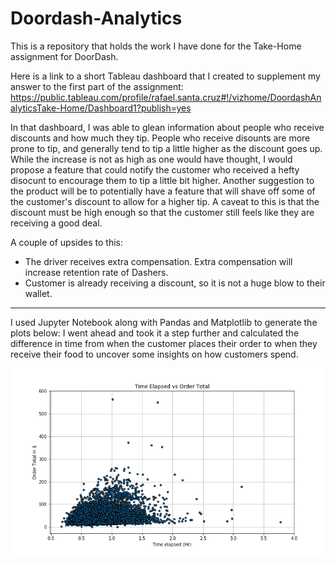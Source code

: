 # Doordash-Analytics

This is a repository that holds the work I have done for the Take-Home assignment for DoorDash.

Here is a link to a short Tableau dashboard that I created to supplement my answer to the first part of the assignment:
https://public.tableau.com/profile/rafael.santa.cruz#!/vizhome/DoordashAnalyticsTake-Home/Dashboard1?publish=yes

In that dashboard, I was able to glean information about people who receive discounts and how much they tip. People who receive disounts are more prone to tip, and generally tend to tip a little higher as the discount goes up. While the increase is not as high as one would have thought, I would propose a feature that could notify the customer who received a hefty disocunt to encourage them to tip a little bit higher. 
Another suggestion to the product will be to potentially have a feature that will shave off some of the customer's discount to allow for a higher tip. A caveat to this is that the discount must be high enough so that the customer still feels like they are receiving a good deal. 

A couple of upsides to this:
* The driver receives extra compensation. Extra compensation will increase retention rate of Dashers.
* Customer is already receiving a discount, so it is not a huge blow to their wallet.

 ---------------------
 
 I used Jupyter Notebook along with Pandas and Matplotlib to generate the plots below:
 I went ahead and took it a step further and calculated the difference in time from when the customer places their order to when they receive their food to uncover some insights on how customers spend. 
 
 ![time_elapsed_vs_order_total](time_elapsed_vs_order_total.png)
